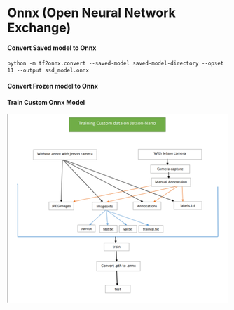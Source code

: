 # Onnx (Open Neural Network Exchange)

#### Convert Saved model to Onnx

    python -m tf2onnx.convert --saved-model saved-model-directory --opset 11 --output ssd_model.onnx
    
    
#### Convert Frozen model to Onnx


#### Train Custom Onnx Model

![](https://github.com/LIMON100/Deploy-ML/blob/master/Jetson_nano/images/jetsotrain.PNG?raw=true)
